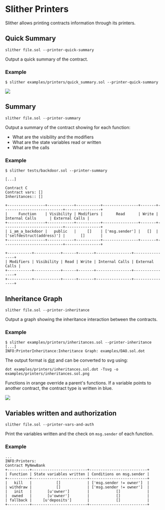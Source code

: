 # Slither Printers

Slither allows printing contracts information through its printers.

## Quick Summary
`slither file.sol --printer-quick-summary`

Output a quick summary of the contract.
### Example
```
$ slither examples/printers/quick_summary.sol --printer-quick-summary
```

<img src="https://raw.githubusercontent.com/trailofbits/slither/master/examples/printers/quick_summary.sol.png?sanitize=true">

## Summary
`slither file.sol --printer-summary`

Output a summary of the contract showing for each function:
- What are the visibility and the modifiers 
- What are the state variables read or written
- What are the calls

### Example
```
$ slither tests/backdoor.sol --printer-summary
```
```
[...]

Contract C
Contract vars: []
Inheritances:: []
 
+-----------------+------------+-----------+----------------+-------+---------------------------+----------------+
|     Function    | Visibility | Modifiers |      Read      | Write |       Internal Calls      | External Calls |
+-----------------+------------+-----------+----------------+-------+---------------------------+----------------+
| i_am_a_backdoor |   public   |     []    | ['msg.sender'] |   []  | ['selfdestruct(address)'] |       []       |
+-----------------+------------+-----------+----------------+-------+---------------------------+----------------+

+-----------+------------+------+-------+----------------+----------------+
| Modifiers | Visibility | Read | Write | Internal Calls | External Calls |
+-----------+------------+------+-------+----------------+----------------+
+-----------+------------+------+-------+----------------+----------------+
```

## Inheritance Graph
`slither file.sol --printer-inheritance`

Output a graph showing the inheritance interaction between the contracts.
### Example
```
$ slither examples/printers/inheritances.sol --printer-inheritance
[...]
INFO:PrinterInheritance:Inheritance Graph: examples/DAO.sol.dot
```

The output format is [dot](https://www.graphviz.org/) and can be converted to svg using:
```
dot examples/printers/inheritances.sol.dot -Tsvg -o examples/printers/inheritances.sol.png
```

Functions in orange override a parent's functions. If a variable points to another contract, the contract type is written in blue.

<img src="https://raw.githubusercontent.com/trailofbits/slither/master/examples/printers/inheritances.sol.png?sanitize=true">

## Variables written and authorization
`slither file.sol --printer-vars-and-auth`

Print the variables written and the check on `msg.sender` of each function.
### Example
```
...
INFO:Printers:
Contract MyNewBank
+----------+-------------------------+--------------------------+
| Function | State variables written | Conditions on msg.sender |
+----------+-------------------------+--------------------------+
|   kill   |           []            | ['msg.sender != owner']  |
| withdraw |           []            | ['msg.sender != owner']  |
|   init   |       [u'owner']        |            []            |
|  owned   |       [u'owner']        |            []            |
| fallback |     [u'deposits']       |            []            |
+----------+-------------------------+--------------------------+
```

